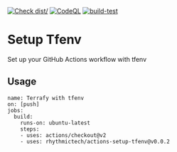 [![Check dist/](https://github.com/rhythmictech/actions-setup-tfenv/actions/workflows/check-dist.yml/badge.svg)](https://github.com/rhythmictech/actions-setup-tfenv/actions/workflows/check-dist.yml)
[![CodeQL](https://github.com/rhythmictech/actions-setup-tfenv/actions/workflows/codeql-analysis.yml/badge.svg)](https://github.com/rhythmictech/actions-setup-tfenv/actions/workflows/codeql-analysis.yml)
[![build-test](https://github.com/rhythmictech/actions-setup-tfenv/actions/workflows/test.yml/badge.svg)](https://github.com/rhythmictech/actions-setup-tfenv/actions/workflows/test.yml)

# Setup Tfenv

Set up your GitHub Actions workflow with tfenv

## Usage

```
name: Terrafy with tfenv
on: [push]
jobs:
  build:
    runs-on: ubuntu-latest
    steps:
    - uses: actions/checkout@v2
    - uses: rhythmictech/actions-setup-tfenv@v0.0.2
```
